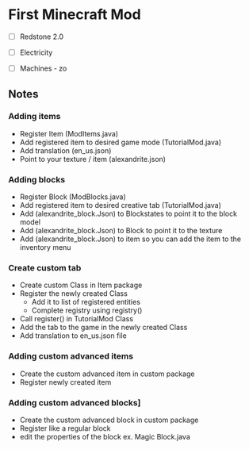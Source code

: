 # First Minecraft Mod
- [ ] Redstone 2.0
- [ ] Electricity
- [ ] Machines - zo


## Notes
### Adding items
- Register Item (ModItems.java)
- Add registered item to desired game mode (TutorialMod.java)
- Add translation (en_us.json)
- Point to your texture / item (alexandrite.json)
### Adding blocks
- Register Block (ModBlocks.java)
- Add registered item to desired creative tab (TutorialMod.java)
- Add (alexandrite_block.Json) to Blockstates to point it to the block model
- Add (alexandrite_block.Json) to Block to point it to the texture
- Add (alexandrite_block.Json) to item so you can add the item to the inventory menu
### Create custom tab
- Create custom Class in Item package
- Register the newly created Class
  - Add it to list of registered entities
  - Complete registry using registry()
- Call register() in TutorialMod Class
- Add the tab to the game in the newly created Class
- Add translation to en_us.json file
### Adding custom advanced items
- Create the custom advanced item in custom package
- Register newly created item
### Adding custom advanced blocks]
- Create the custom advanced block in custom package
- Register like a regular block
- edit the properties of the block ex. Magic Block.java